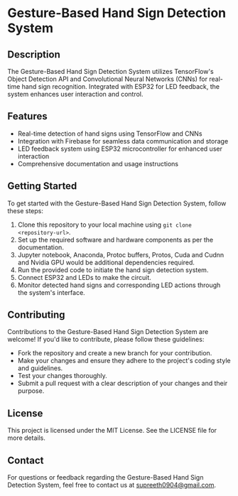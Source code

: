 # Gesture-Based Hand Sign Detection System

## Description
The Gesture-Based Hand Sign Detection System utilizes TensorFlow's Object Detection API and Convolutional Neural Networks (CNNs) for real-time hand sign recognition. Integrated with ESP32 for LED feedback, the system enhances user interaction and control.

## Features
- Real-time detection of hand signs using TensorFlow and CNNs
- Integration with Firebase for seamless data communication and storage
- LED feedback system using ESP32 microcontroller for enhanced user interaction
- Comprehensive documentation and usage instructions

## Getting Started
To get started with the Gesture-Based Hand Sign Detection System, follow these steps:
1. Clone this repository to your local machine using `git clone <repository-url>`.
2. Set up the required software and hardware components as per the documentation.
3. Jupyter notebook, Anaconda, Protoc buffers, Protos, Cuda and Cudnn and Nvidia GPU would be additional dependencies required.
4. Run the provided code to initiate the hand sign detection system.
5. Connect ESP32 and LEDs to make the circuit.
6. Monitor detected hand signs and corresponding LED actions through the system's interface.

## Contributing
Contributions to the Gesture-Based Hand Sign Detection System are welcome! If you'd like to contribute, please follow these guidelines:
- Fork the repository and create a new branch for your contribution.
- Make your changes and ensure they adhere to the project's coding style and guidelines.
- Test your changes thoroughly.
- Submit a pull request with a clear description of your changes and their purpose.

## License
This project is licensed under the MIT License. See the LICENSE file for more details.

## Contact
For questions or feedback regarding the Gesture-Based Hand Sign Detection System, feel free to contact us at supreeth0904@gmail.com.

